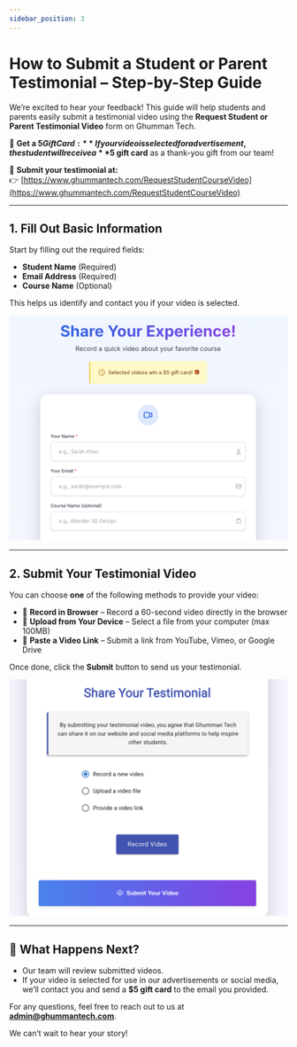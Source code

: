 ```yaml
---
sidebar_position: 3
---
```


# How to Submit a Student or Parent Testimonial – Step-by-Step Guide

We’re excited to hear your feedback! This guide will help students and parents easily submit a testimonial video using the **Request Student or Parent Testimonial Video** form on Ghumman Tech.

🎁 **Get a $5 Gift Card:** If your video is selected for advertisement, the student will receive a **$5 gift card** as a thank-you gift from our team!

📩 **Submit your testimonial at:**  
👉 [https://www.ghummantech.com/RequestStudentCourseVideo](https://www.ghummantech.com/RequestStudentCourseVideo)

---

## 1. Fill Out Basic Information

Start by filling out the required fields:

- **Student Name** (Required)  
- **Email Address** (Required)  
- **Course Name** (Optional)

This helps us identify and contact you if your video is selected.

![Student Info Fields](images/request-video-fields-student.png)

---

## 2. Submit Your Testimonial Video

You can choose **one** of the following methods to provide your video:

- 🎥 **Record in Browser** – Record a 60-second video directly in the browser  
- 📁 **Upload from Your Device** – Select a file from your computer (max 100MB)  
- 🔗 **Paste a Video Link** – Submit a link from YouTube, Vimeo, or Google Drive

Once done, click the **Submit** button to send us your testimonial.

![Video Input Options for Students](images/video-input-student.png)

---

## 💌 What Happens Next?

- Our team will review submitted videos.
- If your video is selected for use in our advertisements or social media, we’ll contact you and send a **$5 gift card** to the email you provided.

For any questions, feel free to reach out to us at **admin@ghummantech.com**.

We can’t wait to hear your story!
